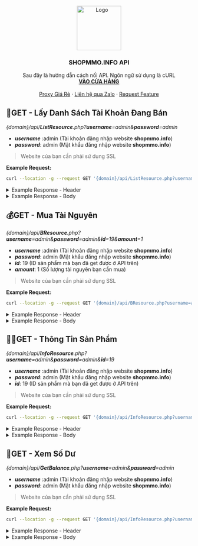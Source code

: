 

<!-- PROJECT LOGO -->
<br />
<div align="center">
  <a href="https://github.com/othneildrew/Best-README-Template">
    <img src="https://i.ibb.co/t8HXXSf/fav-den.png" alt="Logo" width="120" height="120">
  </a>

  <h3 align="center">SHOPMMO.INFO API</h3>

  <p align="center">
Sau đây là hướng dẫn cách nối API. Ngôn ngữ sử dụng là cURL
    <br />
    <a href="https://shopmmo.info"><strong>VÀO CỬA HÀNG</strong></a>
    <br />
    <br />
    <a href="https://luxproxy.com">Proxy Giá Rẻ</a>
    ·
    <a href="https://zalo.me/0354459420/" target=_blank>Liên hệ qua Zalo</a>
    ·
    <a href="https://github.com/HideCM/SHOPMMO.INFO-API/issues">Request Feature</a>
  </p>
</div>

## 🛒GET - Lấy Danh Sách Tài Khoản Đang Bán

*{domain}/api/**ListResource**.php?**username**=admin&**password**=admin*

 - ***username*** :admin (Tài khoản đăng nhập website **shopmmo.info**)
 - ***password***: admin (Mật khẩu đăng nhập website **shopmmo.info**)

> Website của bạn cần phải sử dụng SSL

**Example Request:** 
```bash
curl --location -g --request GET '{domain}/api/ListResource.php?username=admin&password=admin'
```
<!-- TABLE OF CONTENTS -->
<details>
  <summary>Example Response - Header</summary>
  
```JSON
    {
      "status": "success",
      "categories": [
        {
          "id": "7",
          "name": "DANH SÁCH TÀI KHOẢN GMAIL",
          "image": "https://localhost/assets/storage/images/category_1NS5B048Q2FU.png",
          "accounts": [
            {
              "id": "8",
              "name": "GMAIL RANDOM TÊN TIẾNG ANH +AVATAR+POP3+IMAP+LIVE77H",
              "price": "500",
              "amount": 0,
              "country": "vn",
              "description": "test"
            }
          ]
        },
        {
          "id": "6",
          "name": "DANH SÁCH CLONE FACEBOOK",
          "image": "https://localhost/assets/storage/images/category_8GKUR69W7HJS.png",
          "accounts": [
            {
              "id": "19",
              "name": "Clone very phone",
              "price": "100",
              "amount": 138,
              "country": "vn",
              "description": ""
            },
            {
              "id": "20",
              "name": "Clone novery",
              "price": "100",
              "amount": 0,
              "country": "vn",
              "description": ""
            }
          ]
        },
        {
          "id": "4",
          "name": "DANH SÁCH VIA FACEBOOK",
          "image": "https://localhost/assets/storage/images/category_R36HMAODF14C.png",
          "accounts": [
            {
              "id": "11",
              "name": " Via Cổ Philipin Change Full XMDT",
              "price": "80000",
              "amount": 0,
              "country": "ph",
              "description": "Full backup"
            }
          ]
        },
        {
          "id": "9",
          "name": "TÀI KHOẢN TRAODOISUB.COM",
          "image": "https://localhost/assets/storage/images/category_DXMP3BA8W0RO.png",
          "accounts": [
            {
              "id": "15",
              "name": "Tài khoản TDS 1m xu",
              "price": "20000",
              "amount": 0,
              "country": "vn",
              "description": "Không cấu hình"
            }
          ]
        },
        {
          "id": "10",
          "name": "TÀI KHOẢN AZURE",
          "image": "https://localhost/assets/storage/images/category_SR4GYUE5WLQJ.png",
          "accounts": [
            {
              "id": "18",
              "name": "Tài khoản Azure 1000$",
              "price": "99999",
              "amount": 0,
              "country": "",
              "description": "Vui lòng nhập nội dung mô tả sản phẩm"
            }
          ]
        }
      ]
    }
```
</details>

<!-- TABLE OF CONTENTS -->
<details>
  <summary>Example Response - Body</summary>
  

```pmresponseheaders
Date: Fri, 20 Aug 2022 12:58:01 GMT
Server: Apache/2.4.48 (Unix) OpenSSL/1.1.1k PHP/7.3.29 mod_perl/2.0.11 Perl/v5.32.1
X-Powered-By: PHP/7.3.29
Set-Cookie: PHPSESSID=c65a5bd228364ca106caf3c25a780abb; path=/
Expires: Thu, 19 Nov 1981 08:52:00 GMT
Cache-Control: no-store, no-cache, must-revalidate
Pragma: no-cache
Content-Length: 3108
Keep-Alive: timeout=5, max=100
Connection: Keep-Alive
Content-Type: text/html; charset=UTF-8
```

</details>



## 💰GET - Mua Tài Nguyên

*{domain}/api/**BResource**.php?**username**=admin&**password**=admin&**id**=19&**amount**=1*

 - ***username*** :admin (Tài khoản đăng nhập website **shopmmo.info**)
 - ***password***: admin (Mật khẩu đăng nhập website **shopmmo.info**)
 - ***id***: 19 (ID sản phẩm mà bạn đã get được ở API trên)
- ***amount***: 1 (Số lượng tài nguyên bạn cần mua)

> Website của bạn cần phải sử dụng SSL

**Example Request:** 
```bash
curl --location -g --request GET '{domain}/api/BResource.php?username=admin&password=admin&id=19&amount=1'
```
<!-- TABLE OF CONTENTS -->
<details>
  <summary>Example Response - Header</summary>
  

```JSON
    {
      "status": "success",
      "msg": "Thanh toán đơn hàng thành công.",
      "data": {
        "trans_id": "D8TS1629417861",
        "category": "DANH SÁCH CLONE FACEBOOK",
        "name": "Clone very phone",
        "amount": "1",
        "time": 1629417861,
        "lists": [
          {
            "account": "100057821045983|@Khoi2020|c_user=100057821045983; xs=33:lDe8oEsO0mNZdw:2:1605533837:-1:-1; fr=1IEd2imTg4HcSLuHi.AWUnqsmFkVxrq4E2-V5WzMIULSg.BfsoCN.Ml.AAA.0.0.BfsoCN.AWUYILalGXE; datr=hoCyX2pM-zBCa5HT2c9VTCsU\r"
          }
        ]
      }
    }

```
</details>

<!-- TABLE OF CONTENTS -->
<details>
  <summary>Example Response - Body</summary>
  

```pmresponseheaders
Date: Fri, 20 Aug 2022 00:04:04 GMT
Server: Apache/2.4.48 (Unix) OpenSSL/1.1.1k PHP/7.3.29 mod_perl/2.0.11 Perl/v5.32.1
X-Powered-By: PHP/7.3.29
Expires: Thu, 19 Nov 1981 08:52:00 GMT
Cache-Control: no-store, no-cache, must-revalidate
Pragma: no-cache
Content-Length: 461
Keep-Alive: timeout=5, max=100
Connection: Keep-Alive
Content-Type: text/html; charset=UTF-8
```

</details>


## 💁‍♀️GET - Thông Tin Sản Phẩm

*{domain}/api/**InfoResource**.php?**username**=admin&**password**=admin&**id**=19*

 - ***username*** :admin (Tài khoản đăng nhập website **shopmmo.info**)
 - ***password***: admin (Mật khẩu đăng nhập website **shopmmo.info**)
 - ***id***: 19 (ID sản phẩm mà bạn đã get được ở API trên)

> Website của bạn cần phải sử dụng SSL

**Example Request:** 
```bash
curl --location -g --request GET '{domain}/api/InfoResource.php?username=admin&password=admin&id=19'
```
<!-- TABLE OF CONTENTS -->
<details>
  <summary>Example Response - Header</summary>
  

```JSON
{
  "status": "success",
  "msg": "Lấy thông tin sản phẩm thành công",
  "data": [
    {
      "id": "19",
      "name": "Clone very phone",
      "price": "100",
      "amount": 53,
      "country": "vn",
      "description": ""
    }
  ]
}

```
</details>

<!-- TABLE OF CONTENTS -->
<details>
  <summary>Example Response - Body</summary>
  

```pmresponseheaders
Date: Thu, 19 Aug 2022 23:21:59 GMT
Server: Apache/2.4.48 (Unix) OpenSSL/1.1.1k PHP/7.3.29 mod_perl/2.0.11 Perl/v5.32.1
X-Powered-By: PHP/7.3.29
Expires: Thu, 19 Nov 1981 08:52:00 GMT
Cache-Control: no-store, no-cache, must-revalidate
Pragma: no-cache
Content-Length: 197
Keep-Alive: timeout=5, max=100
Connection: Keep-Alive
Content-Type: text/html; charset=UTF-8
```

</details>


## 💸GET - Xem Số Dư

*{domain}/api/**GetBalance**.php?**username**=admin&**password**=admin*

 - ***username*** :admin (Tài khoản đăng nhập website **shopmmo.info**)
 - ***password***: admin (Mật khẩu đăng nhập website **shopmmo.info**)

> Website của bạn cần phải sử dụng SSL

**Example Request:** 
```bash
curl --location -g --request GET '{domain}/api/InfoResource.php?username=admin&password=admin&id=19'
```
<!-- TABLE OF CONTENTS -->
<details>
  <summary>Example Response - Header</summary>
  

```JSON
199.994.860đ
```
</details>

<!-- TABLE OF CONTENTS -->
<details>
  <summary>Example Response - Body</summary>
  

```pmresponseheaders
Date: Thu, 19 Aug 2022 23:21:59 GMT
Server: Apache/2.4.48 (Unix) OpenSSL/1.1.1k PHP/7.3.29 mod_perl/2.0.11 Perl/v5.32.1
X-Powered-By: PHP/7.3.29
Expires: Thu, 19 Nov 1981 08:52:00 GMT
Cache-Control: no-store, no-cache, must-revalidate
Pragma: no-cache
Content-Length: 197
Keep-Alive: timeout=5, max=100
Connection: Keep-Alive
Content-Type: text/html; charset=UTF-8
```
</details>
